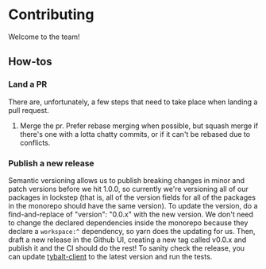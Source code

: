 # Contributing

Welcome to the team!

## How-tos

### Land a PR

There are, unfortunately, a few steps that need to take place when landing a pull request.

1. Merge the pr. Prefer rebase merging when possible, but squash merge if there's one with a lotta chatty commits, or if it can't be rebased due to conflicts.

### Publish a new release

Semantic versioning allows us to publish breaking changes in minor and patch versions before we
hit 1.0.0, so currently we're versioning all of our packages in lockstep (that is, all of the
version fields for all of the packages in the monorepo should have the same version). To update
the version, do a find-and-replace of "version": "0.0.x" with the new version. We don't need to
change the declared dependencies inside the monorepo because they declare a `workspace:^`
dependency, so yarn does the updating for us. Then, draft a new release in the Github UI,
creating a new tag called v0.0.x and publish it and the CI should do the rest! To sanity check
the release, you can update [tybalt-client](https://github.com/doug-wade/tybalt-client) to the
latest version and run the tests.

